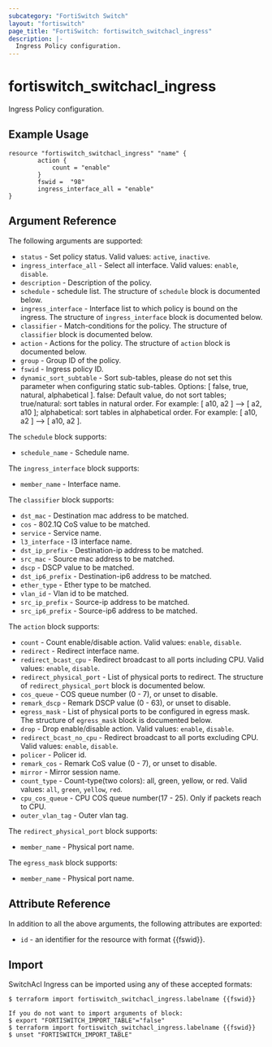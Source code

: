 ```yaml
---
subcategory: "FortiSwitch Switch"
layout: "fortiswitch"
page_title: "FortiSwitch: fortiswitch_switchacl_ingress"
description: |-
  Ingress Policy configuration.
---
```


# fortiswitch_switchacl_ingress
Ingress Policy configuration.

## Example Usage

```hcl
resource "fortiswitch_switchacl_ingress" "name" {
        action {
            count = "enable"
        }
        fswid =  "98"
        ingress_interface_all = "enable"
}
```

## Argument Reference

The following arguments are supported:

* `status` - Set policy status. Valid values: `active`, `inactive`.
* `ingress_interface_all` - Select all interface. Valid values: `enable`, `disable`.
* `description` - Description of the policy.
* `schedule` - schedule list. The structure of `schedule` block is documented below.
* `ingress_interface` - Interface list to which policy is bound on the ingress. The structure of `ingress_interface` block is documented below.
* `classifier` - Match-conditions for the policy. The structure of `classifier` block is documented below.
* `action` - Actions for the policy. The structure of `action` block is documented below.
* `group` - Group ID of the policy.
* `fswid` - Ingress policy ID.
* `dynamic_sort_subtable` - Sort sub-tables, please do not set this parameter when configuring static sub-tables. Options: [ false, true, natural, alphabetical ]. false: Default value, do not sort tables; true/natural: sort tables in natural order. For example: [ a10, a2 ] --> [ a2, a10 ]; alphabetical: sort tables in alphabetical order. For example: [ a10, a2 ] --> [ a10, a2 ].

The `schedule` block supports:

* `schedule_name` - Schedule name.

The `ingress_interface` block supports:

* `member_name` - Interface name.

The `classifier` block supports:

* `dst_mac` - Destination mac address to be matched.
* `cos` - 802.1Q CoS value to be matched.
* `service` - Service name.
* `l3_interface` - l3 interface name.
* `dst_ip_prefix` - Destination-ip address to be matched.
* `src_mac` - Source mac address to be matched.
* `dscp` - DSCP value to be matched.
* `dst_ip6_prefix` - Destination-ip6 address to be matched.
* `ether_type` - Ether type to be matched.
* `vlan_id` - Vlan id to be matched.
* `src_ip_prefix` - Source-ip address to be matched.
* `src_ip6_prefix` - Source-ip6 address to be matched.

The `action` block supports:

* `count` - Count enable/disable action. Valid values: `enable`, `disable`.
* `redirect` - Redirect interface name.
* `redirect_bcast_cpu` - Redirect broadcast to all ports including CPU. Valid values: `enable`, `disable`.
* `redirect_physical_port` - List of physical ports to redirect. The structure of `redirect_physical_port` block is documented below.
* `cos_queue` - COS queue number (0 - 7), or unset to disable.
* `remark_dscp` - Remark DSCP value (0 - 63), or unset to disable.
* `egress_mask` - List of physical ports to be configured in egress mask. The structure of `egress_mask` block is documented below.
* `drop` - Drop enable/disable action. Valid values: `enable`, `disable`.
* `redirect_bcast_no_cpu` - Redirect broadcast to all ports excluding CPU. Valid values: `enable`, `disable`.
* `policer` - Policer id.
* `remark_cos` - Remark CoS value (0 - 7), or unset to disable.
* `mirror` - Mirror session name.
* `count_type` - Count-type(two colors): all, green, yellow, or red. Valid values: `all`, `green`, `yellow`, `red`.
* `cpu_cos_queue` - CPU COS queue number(17 - 25). Only if packets reach to CPU.
* `outer_vlan_tag` - Outer vlan tag.

The `redirect_physical_port` block supports:

* `member_name` - Physical port name.

The `egress_mask` block supports:

* `member_name` - Physical port name.


## Attribute Reference

In addition to all the above arguments, the following attributes are exported:
* `id` - an identifier for the resource with format {{fswid}}.

## Import

SwitchAcl Ingress can be imported using any of these accepted formats:
```
$ terraform import fortiswitch_switchacl_ingress.labelname {{fswid}}

If you do not want to import arguments of block:
$ export "FORTISWITCH_IMPORT_TABLE"="false"
$ terraform import fortiswitch_switchacl_ingress.labelname {{fswid}}
$ unset "FORTISWITCH_IMPORT_TABLE"
```
